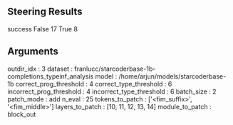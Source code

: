 ## Steering Results
success
False    17
True      8
## Arguments
outdir_idx : 3
dataset : franlucc/starcoderbase-1b-completions_typeinf_analysis
model : /home/arjun/models/starcoderbase-1b
correct_prog_threshold : 4
correct_type_threshold : 6
incorrect_prog_threshold : 4
incorrect_type_threshold : 6
batch_size : 2
patch_mode : add
n_eval : 25
tokens_to_patch : ['<fim_suffix>', '<fim_middle>']
layers_to_patch : [10, 11, 12, 13, 14]
module_to_patch : block_out
